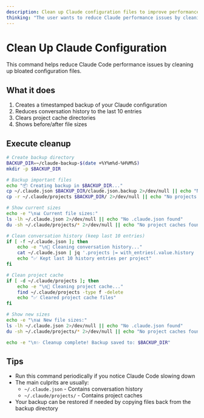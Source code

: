 ```yaml
---
description: Clean up Claude configuration files to improve performance
thinking: "The user wants to reduce Claude performance issues by cleaning up bloated config files. I'll create a command that backs up and cleans the main culprits we identified: conversation history and project cache."
---
```


# Clean Up Claude Configuration

This command helps reduce Claude Code performance issues by cleaning up bloated configuration files.

## What it does

1. Creates a timestamped backup of your Claude configuration
2. Reduces conversation history to the last 10 entries
3. Clears project cache directories
4. Shows before/after file sizes

## Execute cleanup

```bash
# Create backup directory
BACKUP_DIR=~/claude-backup-$(date +%Y%m%d-%H%M%S)
mkdir -p $BACKUP_DIR

# Backup important files
echo "📦 Creating backup in $BACKUP_DIR..."
cp ~/.claude.json $BACKUP_DIR/claude.json.backup 2>/dev/null || echo "No .claude.json found"
cp -r ~/.claude/projects $BACKUP_DIR/ 2>/dev/null || echo "No projects directory found"

# Show current sizes
echo -e "\n📊 Current file sizes:"
ls -lh ~/.claude.json 2>/dev/null || echo "No .claude.json found"
du -sh ~/.claude/projects/* 2>/dev/null || echo "No project caches found"

# Clean conversation history (keep last 10 entries)
if [ -f ~/.claude.json ]; then
    echo -e "\n🧹 Cleaning conversation history..."
    cat ~/.claude.json | jq '.projects |= with_entries(.value.history |= .[-10:])' > ~/.claude.json.tmp && mv ~/.claude.json.tmp ~/.claude.json
    echo "✅ Kept last 10 history entries per project"
fi

# Clean project cache
if [ -d ~/.claude/projects ]; then
    echo -e "\n🧹 Cleaning project cache..."
    find ~/.claude/projects -type f -delete
    echo "✅ Cleared project cache files"
fi

# Show new sizes
echo -e "\n📊 New file sizes:"
ls -lh ~/.claude.json 2>/dev/null || echo "No .claude.json found"
du -sh ~/.claude/projects/* 2>/dev/null || echo "No project caches found"

echo -e "\n✨ Cleanup complete! Backup saved to: $BACKUP_DIR"
```

## Tips

- Run this command periodically if you notice Claude Code slowing down
- The main culprits are usually:
  - `~/.claude.json` - Contains conversation history
  - `~/.claude/projects/` - Contains project caches
- Your backup can be restored if needed by copying files back from the backup directory
